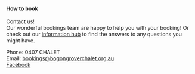 #### How to book

<div><!-- TODO shorten/tighten this? -->
  <p>
    Contact us!<br>
    Our wonderful bookings team are happy to help you with your booking! Or
    check out our <a href='#TODO'>information hub</a> to find the answers to any
    questions you might have.
  </p>
  <div>Phone: 0407 CHALET</div>
  <div>Email: <a href='mailto:bookings@bogongroverchalet.org.au'>bookings@bogongroverchalet.org.au</a></div>
  <div><a href='https://www.facebook.com/BogongRoverChalet'>Facebook</a></div>
</div>

